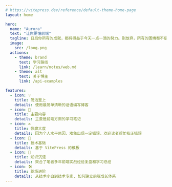 ```yaml
---
# https://vitepress.dev/reference/default-theme-home-page
layout: home

hero:
  name: "Aurora"
  text: "让你更懂前端"
  tagline: 日后你所有的成就，都将得益于今天一点一滴的努力。别放弃，所有的困境都不足以拦住你前进的方向。
  image: 
    src: /loog.png
  actions:
    - theme: brand
      text: 学习路线
      link: /learn/notes/web.md
    - theme: alt
      text: 关于博主
      link: /api-examples

features:
  - icon: 💡
    title: 简洁至上
    details: 使用最简单清晰的话语编写博客
  - icon: 📝
    title: 主要内容
    details: 主要是前端方面的学习笔记
  - icon: ♻️
    title: 恢廓大度
    details: 因为个人水平原因，难免出现一定错误，欢迎读者帮忙指正错误
  - icon: 🦄 
    title: 技术基础
    details: 基于 VitePress 的模板
  - icon: 🖖
    title: 知识沉淀
    details: 聚合了笔者多年前端实战经验复盘和学习总结
  - icon: 🛠️ 
    title: 职场进阶
    details: 从技术小白到技术专家, 如何建立前端成长体系
---
```



<style>
  .image-src {
    border-radius: 50%
  }
</style>